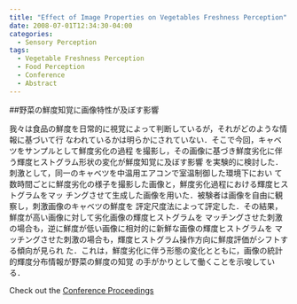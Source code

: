 ```yaml
---
title: "Effect of Image Properties on Vegetables Freshness Perception"
date: 2008-07-01T12:34:30-04:00
categories:
  - Sensory Perception
tags:
  - Vegetable Freshness Perception
  - Food Perception
  - Conference
  - Abstract
---
```

##野菜の鮮度知覚に画像特性が及ぼす影響

我々は食品の鮮度を日常的に視覚によって判断しているが，それがどのような情報に基づいて行
なわれているかは明らかにされていない．そこで今回，キャベツをサンプルとして鮮度劣化の過程
を撮影し，その画像に基づき鮮度劣化に伴う輝度ヒストグラム形状の変化が鮮度知覚に及ぼす影響
を実験的に検討した．刺激として，同一のキャベツを中温用エアコンで室温制御した環境下におい
て数時間ごとに鮮度劣化の様子を撮影した画像と，鮮度劣化過程における輝度ヒストグラムをマッ
チングさせて生成した画像を用いた．被験者は画像を自由に観察し，刺激画像のキャベツの鮮度を
評定尺度法によって評定した．その結果，鮮度が高い画像に対して劣化画像の輝度ヒストグラムを
マッチングさせた刺激の場合も，逆に鮮度が低い画像に相対的に新鮮な画像の輝度ヒストグラムを
マッチングさせた刺激の場合も，輝度ヒストグラム操作方向に鮮度評価がシフトする傾向が見られ
た．これは，鮮度劣化に伴う形態の変化とともに，画像の統計的輝度分布情報が野菜の鮮度の知覚
の手がかりとして働くことを示唆している．

Check out the [Conference Proceedings][URL] 

[URL]:   http://www.visionsociety.jp/vision/vol20-3/VISION200303.pdf